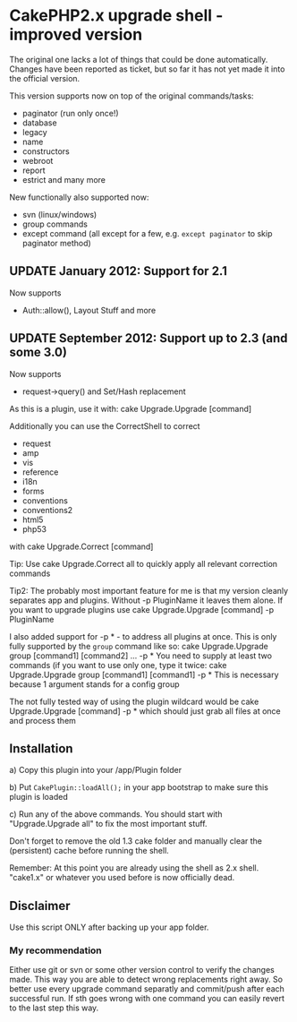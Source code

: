 # CakePHP2.x upgrade shell - improved version

The original one lacks a lot of things that could be done automatically.
Changes have been reported as ticket, but so far it has not yet made it into the official version.

This version supports now on top of the original commands/tasks:
- paginator (run only once!)
- database
- legacy
- name
- constructors
- webroot
- report
- estrict
and many more

New functionally also supported now:
- svn (linux/windows)
- group commands
- except command (all except for a few, e.g. `except paginator` to skip paginator method)

## UPDATE January 2012: Support for 2.1
Now supports
- Auth::allow(), Layout Stuff and more

## UPDATE September 2012: Support up to 2.3 (and some 3.0)
Now supports
- request->query() and Set/Hash replacement


As this is a plugin, use it with:
    cake Upgrade.Upgrade [command]


Additionally you can use the CorrectShell to correct
- request
- amp
- vis
- reference
- i18n
- forms
- conventions
- conventions2
- html5
- php53

with
    cake Upgrade.Correct [command]

Tip: Use
    cake Upgrade.Correct all
to quickly apply all relevant correction commands

Tip2: The probably most important feature for me is that my version cleanly separates
app and plugins. Without -p PluginName it leaves them alone.
If you want to upgrade plugins use
    cake Upgrade.Upgrade [command] -p PluginName

I also added support for -p * - to address all plugins at once.
This is only fully supported by the `group` command like so:
    cake Upgrade.Upgrade group [command1] [command2] ... -p *
You need to supply at least two commands (if you want to use only one, type it twice:
	  cake Upgrade.Upgrade group [command1] [command1] -p *
This is necessary because 1 argument stands for a config group

The not fully tested way of using the plugin wildcard would be
    cake Upgrade.Upgrade [command] -p *
which should just grab all files at once and process them


## Installation

a) Copy this plugin into your /app/Plugin folder

b) Put `CakePlugin::loadAll();` in your app bootstrap to make sure this plugin is loaded

c) Run any of the above commands. You should start with "Upgrade.Upgrade all" to fix the most important stuff.

Don't forget to remove the old 1.3 cake folder and manually clear the (persistent) cache before running the shell.

Remember: At this point you are already using the shell as 2.x shell. "cake1.x" or whatever you used before is now officially dead.

## Disclaimer

Use this script ONLY after backing up your app folder.

### My recommendation
Either use git or svn or some other version control to verify the changes made.
This way you are able to detect wrong replacements right away. So better use every upgrade command separatly and commit/push after each successful run.
If sth goes wrong with one command you can easily revert to the last step this way.
